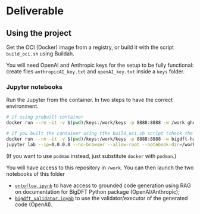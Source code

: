 # Deliverable

## Using the project

Get the OCI (Docker) image from a registry, or build it with the script `build_oci.sh` using Buildah.

You will need OpenAI and Anthropic keys for the setup to be fully functional:
create files `anthropicAI_key.txt` and `openAI_key.txt` inside a `keys` folder.

### Jupyter notebooks

Run the Jupyter from the container. In two steps to have the correct environment.
```bash
# if using prebuilt container
docker run --rm -it -v $(pwd)/keys:/work/keys -p 8888:8888 -w /work ghcr.io/epolack/llm-hackathon-2025:0.0.2 bash

# if you built the container using tthe build_oci.sh script (check the script output)
docker run --rm -it -v $(pwd)/keys:/work/keys -p 8888:8888 -w bigdft-hackathon:0.0.3 bash
jupyter lab --ip=0.0.0.0 --no-browser --allow-root --notebook-dir=/work
```
(If you want to use `podman` instead, just substitute `docker` with `podman`.)


You will have access to this repository in `/work`. You can then launch the two notebooks of this folder
* [`ontoflow.ipynb`](ontoflow.ipynb) to have access to grounded code generation using RAG on documentation for BigDFT Python package (OpenAI/Anthropic);
* [`bigdft_validator.ipynb`](bigdft_validator.ipynb) to use the validator/executor of the generated code (OpenAI).
